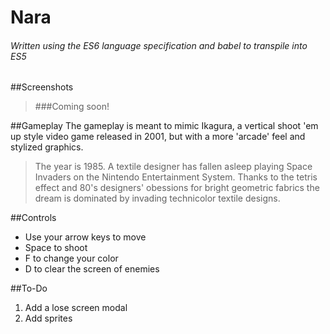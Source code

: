 # Nara
###### Written using the ES6 language specification and babel to transpile into ES5

##Screenshots 
>###Coming soon!

##Gameplay
The gameplay is meant to mimic Ikagura, a vertical shoot 'em up style video game released in 2001, but with a more 'arcade' feel
and stylized graphics. 
> The year is 1985. A textile designer has fallen asleep playing Space Invaders on the Nintendo Entertainment System.
Thanks to the tetris effect and 80's designers' obessions for bright geometric fabrics the dream is dominated by invading 
technicolor textile designs.

##Controls 
- Use your arrow keys to move
- Space to shoot
- F to change your color
- D to clear the screen of enemies

##To-Do
1. Add a lose screen modal
2. Add sprites
